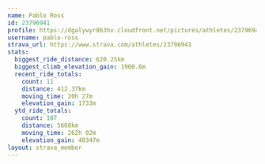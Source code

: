 ```yaml
---
name: Pablo Ross
id: 23796941
profile: https://dgalywyr863hv.cloudfront.net/pictures/athletes/23796941/14615399/1/large.jpg
username: pablo-ross
strava_url: https://www.strava.com/athletes/23796941
stats:
  biggest_ride_distance: 620.25km
  biggest_climb_elevation_gain: 1960.6m
  recent_ride_totals:
    count: 11
    distance: 412.37km
    moving_time: 20h 27m
    elevation_gain: 1733m
  ytd_ride_totals:
    count: 107
    distance: 5668km
    moving_time: 262h 02m
    elevation_gain: 40347m
layout: strava_member
--- 
```

